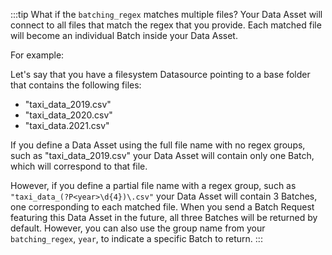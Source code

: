 :::tip What if the `batching_regex` matches multiple files?
Your Data Asset will connect to all files that match the regex that you provide.  Each matched file will become an individual Batch inside your Data Asset.

For example:

Let's say that you have a filesystem Datasource pointing to a base folder that contains the following files:
- "taxi_data_2019.csv"
- "taxi_data_2020.csv"
- "taxi_data.2021.csv"

If you define a Data Asset using the full file name with no regex groups, such as "taxi_data_2019\.csv" your Data Asset will contain only one Batch, which will correspond to that file.

However, if you define a partial file name with a regex group, such as `"taxi_data_(?P<year>\d{4})\.csv"` your Data Asset will contain 3 Batches, one corresponding to each matched file.  When you send a Batch Request featuring this Data Asset in the future, all three Batches will be returned by default.  However, you can also use the group name from your `batching_regex`, `year`, to indicate a specific Batch to return.
:::